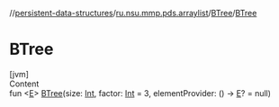 //[persistent-data-structures](../../index.md)/[ru.nsu.mmp.pds.arraylist](../index.md)/[BTree](index.md)/[BTree](-b-tree.md)



# BTree  
[jvm]  
Content  
fun <[E](index.md)> [BTree](-b-tree.md)(size: [Int](https://kotlinlang.org/api/latest/jvm/stdlib/kotlin/-int/index.html), factor: [Int](https://kotlinlang.org/api/latest/jvm/stdlib/kotlin/-int/index.html) = 3, elementProvider: () -> [E](index.md)? = null)  



